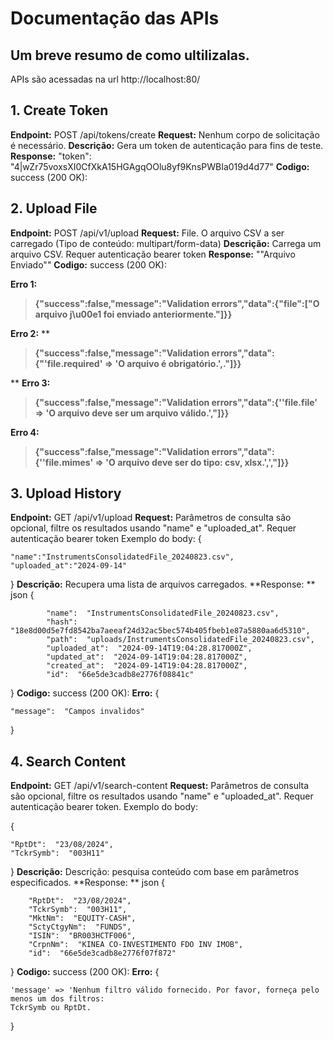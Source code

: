 # Documentação das APIs

## Um breve resumo de como ultilizalas. 
APIs são acessadas na url http://localhost:80/

## 1. Create Token

**Endpoint:** POST /api/tokens/create
**Request:** Nenhum corpo de solicitação é necessário.
**Descrição:** Gera um token de autenticação para fins de teste.
**Response:** "token":  "4|wZr75voxsXI0CfXkA15HGAgqOOlu8yf9KnsPWBIa019d4d77"
**Codigo:** success (200 OK):

## 2. Upload File

**Endpoint:** POST /api/v1/upload
**Request:** File. O arquivo CSV a ser carregado (Tipo de conteúdo: multipart/form-data)
**Descrição:** Carrega um arquivo CSV. Requer autenticação bearer token
**Response:** ""Arquivo Enviado""
**Codigo:** success (200 OK):

**Erro 1:** 

> **{"success":false,"message":"Validation errors","data":{"file":["O
> arquivo j\u00e1 foi enviado anteriormente."]}}**

**Erro 2:** **

> **{"success":false,"message":"Validation
> errors","data":{"'file.required' => 'O arquivo é obrigatório.',."]}}**

**
**Erro 3:**

>  **{"success":false,"message":"Validation errors","data":{''file.file'
> => 'O arquivo deve ser um arquivo válido.',"]}}**

**Erro 4:** 

> **{"success":false,"message":"Validation errors","data":{''file.mimes'
> => 'O arquivo deve ser do tipo: csv, xlsx.',',"]}}**




## 3. Upload History

**Endpoint:** GET /api/v1/upload
**Request:** Parâmetros de consulta são opcional, filtre os resultados usando "name" e "uploaded_at". Requer autenticação bearer token
Exemplo do body:
{

	"name":"InstrumentsConsolidatedFile_20240823.csv",
	"uploaded_at":"2024-09-14"

}
**Descrição:** Recupera uma lista de arquivos carregados.
**Response: ** json 
	{
	
			"name":  "InstrumentsConsolidatedFile_20240823.csv",
			"hash":  "18e8d00d5e7fd8542ba7aeeaf24d32ac5bec574b405fbeb1e87a5880aa6d5310",
			"path":  "uploads/InstrumentsConsolidatedFile_20240823.csv",
			"uploaded_at":  "2024-09-14T19:04:28.817000Z",
			"updated_at":  "2024-09-14T19:04:28.817000Z",
			"created_at":  "2024-09-14T19:04:28.817000Z",
			"id":  "66e5de3cadb8e2776f08841c"
}
**Codigo:** success (200 OK):
**Erro:** 
{

	"message":  "Campos invalidos"
}

## 4. Search Content

**Endpoint:** GET /api/v1/search-content
**Request:** Parâmetros de consulta são opcional, filtre os resultados usando "name" e "uploaded_at". Requer autenticação bearer token.
Exemplo do body:

{

	"RptDt":  "23/08/2024",
	"TckrSymb":  "003H11"
}
**Descrição:** Descrição: pesquisa conteúdo com base em parâmetros especificados.
**Response: ** json 
{

		"RptDt":  "23/08/2024",
		"TckrSymb":  "003H11",
		"MktNm":  "EQUITY-CASH",
		"SctyCtgyNm":  "FUNDS",
		"ISIN":  "BR003HCTF006",
		"CrpnNm":  "KINEA CO-INVESTIMENTO FDO INV IMOB",
		"id":  "66e5de3cadb8e2776f07f872"		
}
**Codigo:** success (200 OK):
**Erro:** 
{

	'message' => 'Nenhum filtro válido fornecido. Por favor, forneça pelo menos um dos filtros: 
	TckrSymb ou RptDt.
}																						